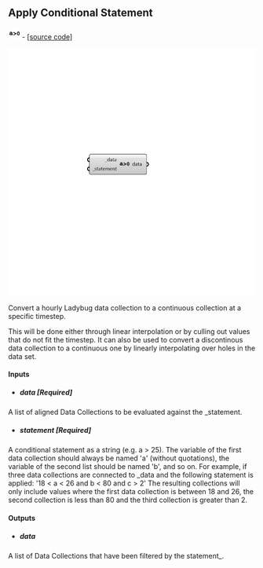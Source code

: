 ## Apply Conditional Statement
![](../../images/icons/Apply_Conditional_Statement.png) - [[source code]](https://github.com/ladybug-tools/ladybug-grasshopper/blob/master/ladybug_grasshopper/src//LB%20Apply%20Conditional%20Statement.py)

![](../../images/components/Apply_Conditional_Statement.png)

Convert a hourly Ladybug data collection to a continuous collection at a
 specific timestep.
 

This will be done either through linear interpolation or by culling out values
 that do not fit the timestep.  It can also be used to convert a discontinous
 data collection to a continuous one by linearly interpolating over holes in
 the data set.
 



#### Inputs
* ##### data [Required]
A list of aligned Data Collections to be evaluated against the _statement. 
* ##### statement [Required]
A conditional statement as a string (e.g. a > 25). 
The variable of the first data collection should always be named 'a' (without quotations), the variable of the second list should be named 'b', and so on. 
For example, if three data collections are connected to _data and the following statement is applied: '18 < a < 26 and b < 80 and c > 2' The resulting collections will only include values where the first data collection is between 18 and 26, the second collection is less than 80 and the third collection is greater than 2. 

#### Outputs
* ##### data
A list of Data Collections that have been filtered by the statement_. 